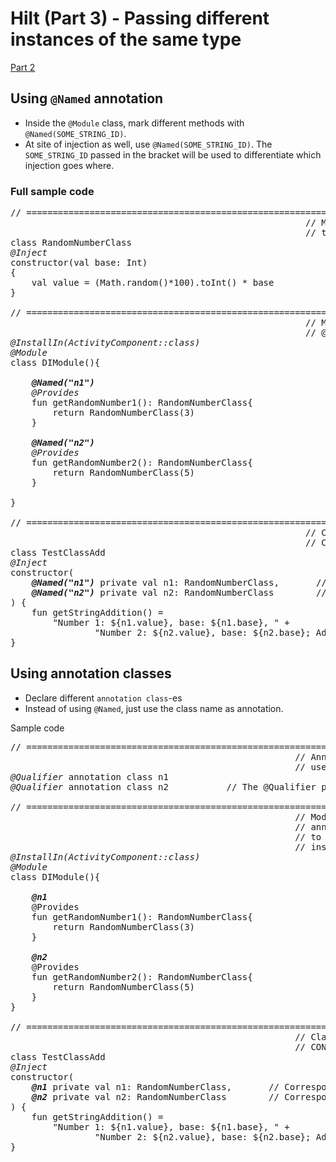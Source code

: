# Hilt (Part 3) - Passing different instances of the same type

[Part 2](part-2.md)

## Using `@Named` annotation

- Inside the `@Module` class, mark different methods with `@Named(SOME_STRING_ID)`.
- At site of injection as well, use `@Named(SOME_STRING_ID)`. The `SOME_STRING_ID` passed in the bracket will be used to differentiate which injection goes where.

### Full sample code
<pre>
// ========================================================================
                                                        // Main dependency
                                                        // to inject
class RandomNumberClass
<i>@Inject</i>
constructor(val base: Int)
{
    val value = (Math.random()*100).toInt() * base
}

// ========================================================================
                                                        // Module defining
                                                        // @Named parameters
<i>@InstallIn(ActivityComponent::class)</i>
<i>@Module</i>
class DIModule(){

    <i><b>@Named("n1")</i></b>
    <i>@Provides</i>
    fun getRandomNumber1(): RandomNumberClass{
        return RandomNumberClass(3)
    }

    <i><b>@Named("n2")</i></b>
    <i>@Provides</i>
    fun getRandomNumber2(): RandomNumberClass{
        return RandomNumberClass(5)
    }

}

// ========================================================================
                                                        // Class needing dependency as
                                                        // CONSTRUCTOR INJECTION
class TestClassAdd
<i>@Inject</i>
constructor(
    <b><i>@Named("n1")</i></b> private val n1: RandomNumberClass,       // Corresponds to RandomNumberClass(3)
    <b><i>@Named("n2")</i></b> private val n2: RandomNumberClass        // Corresponds to RandomNumberClass(5)
) {
    fun getStringAddition() =
        "Number 1: ${n1.value}, base: ${n1.base}, " +
                "Number 2: ${n2.value}, base: ${n2.base}; Addition: ${n1.value + n2.value}"
}
</pre>

## Using annotation classes

- Declare different `annotation class`-es
- Instead of using `@Named`, just use the class name as annotation.

Sample code
<pre>
// ========================================================================
                                                      // Annotation classes
                                                      // used as "markers"
<i>@Qualifier</i> annotation class n1
<i>@Qualifier</i> annotation class n2           // The @Qualifier part may be optional

// ========================================================================
                                                      // Module using above 
                                                      // annotation classes
                                                      // to differentiate
                                                      // instances of dependencies
<i>@InstallIn(ActivityComponent::class)</i>
<i>@Module</i>
class DIModule(){

    <b><i>@n1</i></b>
    @Provides
    fun getRandomNumber1(): RandomNumberClass{
        return RandomNumberClass(3)
    }

    <b><i>@n2</i></b>
    @Provides
    fun getRandomNumber2(): RandomNumberClass{
        return RandomNumberClass(5)
    }
}

// ========================================================================
                                                      // Class needing dependencies as
                                                      // CONSTRUCTOR INJECTION
class TestClassAdd
<i>@Inject</i>
constructor(
    <b><i>@n1</i></b> private val n1: RandomNumberClass,       // Corresponds to RandomNumberClass(3)
    <b><i>@n2</i></b> private val n2: RandomNumberClass        // Corresponds to RandomNumberClass(5)
) {
    fun getStringAddition() =
        "Number 1: ${n1.value}, base: ${n1.base}, " +
                "Number 2: ${n2.value}, base: ${n2.base}; Addition: ${n1.value + n2.value}"
}
</pre>
